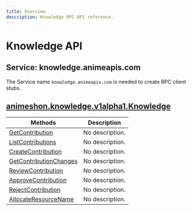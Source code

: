 ```yaml
---
title: Overview
description: Knowledge RPC API reference.
---
```


# Knowledge API

## Service: knowledge.animeapis.com

The Service name `knowledge.animeapis.com` is needed to create RPC client stubs.

<a name="animeshon.knowledge.v1alpha1.Knowledge"></a>

## [animeshon.knowledge.v1alpha1.Knowledge](/knowledge/docs/reference/rpc/animeshon.knowledge.v1alpha1#animeshon.knowledge.v1alpha1.Knowledge)

| Methods | Description |
| ----------- | ------------|
| [GetContribution](/knowledge/docs/reference/rpc/animeshon.knowledge.v1alpha1#animeshon.knowledge.v1alpha1.Knowledge.GetContribution) | No description. |
| [ListContributions](/knowledge/docs/reference/rpc/animeshon.knowledge.v1alpha1#animeshon.knowledge.v1alpha1.Knowledge.ListContributions) | No description. |
| [CreateContribution](/knowledge/docs/reference/rpc/animeshon.knowledge.v1alpha1#animeshon.knowledge.v1alpha1.Knowledge.CreateContribution) | No description. |
| [GetContributionChanges](/knowledge/docs/reference/rpc/animeshon.knowledge.v1alpha1#animeshon.knowledge.v1alpha1.Knowledge.GetContributionChanges) | No description. |
| [ReviewContribution](/knowledge/docs/reference/rpc/animeshon.knowledge.v1alpha1#animeshon.knowledge.v1alpha1.Knowledge.ReviewContribution) | No description. |
| [ApproveContribution](/knowledge/docs/reference/rpc/animeshon.knowledge.v1alpha1#animeshon.knowledge.v1alpha1.Knowledge.ApproveContribution) | No description. |
| [RejectContribution](/knowledge/docs/reference/rpc/animeshon.knowledge.v1alpha1#animeshon.knowledge.v1alpha1.Knowledge.RejectContribution) | No description. |
| [AllocateResourceName](/knowledge/docs/reference/rpc/animeshon.knowledge.v1alpha1#animeshon.knowledge.v1alpha1.Knowledge.AllocateResourceName) | No description. |
